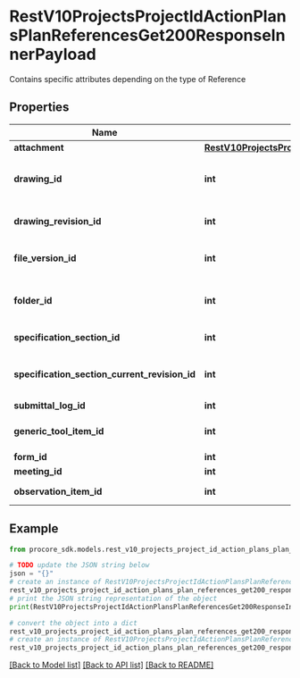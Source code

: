 # RestV10ProjectsProjectIdActionPlansPlanReferencesGet200ResponseInnerPayload

Contains specific attributes depending on the type of Reference

## Properties

Name | Type | Description | Notes
------------ | ------------- | ------------- | -------------
**attachment** | [**RestV10ProjectsProjectIdInspectionTemplatesInspectionTemplateIdItemReferencesGet200ResponseInnerPayloadAttachment**](RestV10ProjectsProjectIdInspectionTemplatesInspectionTemplateIdItemReferencesGet200ResponseInnerPayloadAttachment.md) |  | [optional] 
**drawing_id** | **int** | ID of the Drawing the Drawing Revision belongs to | [optional] 
**drawing_revision_id** | **int** | ID of the latest Drawing Revision of the Drawing | [optional] 
**file_version_id** | **int** | ID of the latest File Version of the Folder File | [optional] 
**folder_id** | **int** | ID of the Folder File the File Version belongs to | [optional] 
**specification_section_id** | **int** | Specification Section ID | [optional] 
**specification_section_current_revision_id** | **int** | Current Revision ID of a Specification Section | [optional] 
**submittal_log_id** | **int** | Submittal Log ID | [optional] 
**generic_tool_item_id** | **int** | Generic Tool Item (Correspondence) ID | [optional] 
**form_id** | **int** | Form ID | [optional] 
**meeting_id** | **int** | Meeting ID | [optional] 
**observation_item_id** | **int** | Observation Item ID | [optional] 

## Example

```python
from procore_sdk.models.rest_v10_projects_project_id_action_plans_plan_references_get200_response_inner_payload import RestV10ProjectsProjectIdActionPlansPlanReferencesGet200ResponseInnerPayload

# TODO update the JSON string below
json = "{}"
# create an instance of RestV10ProjectsProjectIdActionPlansPlanReferencesGet200ResponseInnerPayload from a JSON string
rest_v10_projects_project_id_action_plans_plan_references_get200_response_inner_payload_instance = RestV10ProjectsProjectIdActionPlansPlanReferencesGet200ResponseInnerPayload.from_json(json)
# print the JSON string representation of the object
print(RestV10ProjectsProjectIdActionPlansPlanReferencesGet200ResponseInnerPayload.to_json())

# convert the object into a dict
rest_v10_projects_project_id_action_plans_plan_references_get200_response_inner_payload_dict = rest_v10_projects_project_id_action_plans_plan_references_get200_response_inner_payload_instance.to_dict()
# create an instance of RestV10ProjectsProjectIdActionPlansPlanReferencesGet200ResponseInnerPayload from a dict
rest_v10_projects_project_id_action_plans_plan_references_get200_response_inner_payload_from_dict = RestV10ProjectsProjectIdActionPlansPlanReferencesGet200ResponseInnerPayload.from_dict(rest_v10_projects_project_id_action_plans_plan_references_get200_response_inner_payload_dict)
```
[[Back to Model list]](../README.md#documentation-for-models) [[Back to API list]](../README.md#documentation-for-api-endpoints) [[Back to README]](../README.md)


